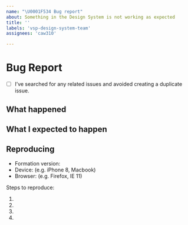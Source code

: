 ```yaml
---
name: "\U0001F534 Bug report"
about: Something in the Design System is not working as expected
title: ''
labels: 'vsp-design-system-team'
assignees: 'caw310'

---
```


# Bug Report

- [ ] I’ve searched for any related issues and avoided creating a duplicate issue.

## What happened

<!--
  Describe in detail what went wrong; screenshots, videos, or gifs are strongly encouraged
-->

## What I expected to happen

<!--
  What did you expect to happen?
-->


## Reproducing
- Formation version:
- Device: (e.g. iPhone 8, Macbook)
- Browser: (e.g. Firefox, IE 11)

Steps to reproduce:

1.
2.
3.
4.
